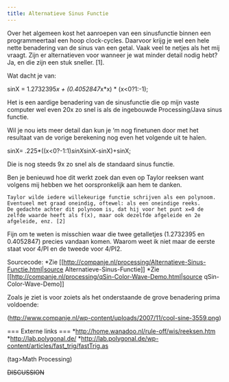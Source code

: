 ```yaml
---
title: Alternatieve Sinus Functie
---
```

Over het algemeen kost het aanroepen van een sinusfunctie binnen een programmeertaal een hoop clock-cycles. Daarvoor krijg je wel een hele nette benadering van de sinus van een getal. Vaak veel te netjes als het mij vraagt. Zijn er alternatieven voor wanneer je wat minder detail nodig hebt? Ja, en die zijn een stuk sneller. [1].

Wat dacht je van:

  sinX = 1.2732395*x + (0.4052847*x*x) * (x<0?1:-1);

Het is een aardige benadering van de sinusfunctie die op mijn vaste computer wel even 20x zo snel is als de ingebouwde Processing/Java sinus functie.

Wil je nou iets meer detail dan kun je ‘m nog finetunen door met het resultaat van de vorige berekening nog even het volgende uit te halen.

  sinX= .225*((x<0?-1:1)*sinX*sinX-sinX)+sinX;

Die is nog steeds 9x zo snel als de standaard sinus functie.

Ben je benieuwd hoe dit werkt zoek dan even op Taylor reeksen want volgens mij hebben we het oorspronkelijk aan hem te danken.

    Taylor wilde iedere willekeurige functie schrijven als een polynoom.
    Eventueel met graad oneindig, oftewel: als een oneindige reeks.
    De gedachte achter dit polynoom is, dat hij voor het punt x=0 de
    zelfde waarde heeft als f(x), maar ook dezelfde afgeleide en 2e
    afgeleide, enz. [2]

Fijn om te weten is misschien waar die twee getalletjes (1.2732395 en 0.4052847) precies vandaan komen. Waarom weet ik niet maar de eerste staat voor 4/PI en de tweede voor 4/PI2.

Sourcecode:
*Zie [[http://companje.nl/processing/Alternatieve-Sinus-Functie.html|source Alternatieve-Sinus-Functie]]
*Zie [[http://companje.nl/processing/qSin-Color-Wave-Demo.html|source qSin-Color-Wave-Demo]]

Zoals je ziet is voor zoiets als het onderstaande de grove benadering prima voldoende:

(http://www.companje.nl/wp-content/uploads/2007/11/cool-sine-3559.png)

=== Externe links ===
*http://home.wanadoo.nl/rule-off/wis/reeksen.htm
*http://lab.polygonal.de/
*http://lab.polygonal.de/wp-content/articles/fast_trig/fastTrig.as

(tag>Math Processing)

~~DISCUSSION~~
